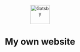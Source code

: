 <p align="center">
  <a href="https://makoto.pl">
    <img alt="Gatsby" src="https://www.makoto.pl/static/5e7232a1cd6255e17334d259c2be4cb0/076a1/logoWhite.webp" width="60" />
  </a>
</p>
<h1 align="center">
  My own website
</h1>